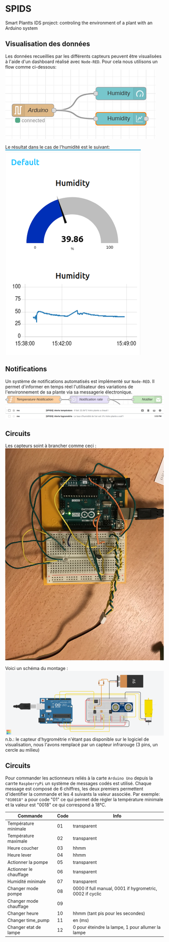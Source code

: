 # SPIDS
Smart Plantts IDS project: controling the environment of a plant with an Arduino system

## Visualisation des données
Les données recueillies par les différents capteurs peuvent être visualisées à l'aide d'un dashboard réalisé avec `Node-RED`. Pour cela nous utilisons un flow comme ci-dessous:   
![pic](assets/node-red-dashboard.png)

Le résultat dans le cas de l'humidité est le suivant:    
![dashboard_hum](assets/humidity_dashboard.png)

## Notifications
Un système de notifications automatisés est implémenté sur `Node-RED`. Il permet d'informer en temps réel l'utilisateur des variations de l'environnement de sa plante via sa messagerie électronique. 
![notification](assets/notification.png)    
![emails](assets/mails.png)



## Circuits
Les capteurs soint à brancher comme ceci :
![photo](assets/montage_capteurs.jpg)

Voici un schéma du montage : 
![schéma](assets/capteurs_schema.PNG)
n.b.: le capteur d'hygrométrie n'étant pas disponible sur le logiciel de visualisation, nous l'avons remplacé par un capteur infrarouge (3 pins, un cercle au milieu)

## Circuits

Pour commander les actionneurs reliés à la carte `Arduino Uno` depuis la carrte `RaspberryPi` un système de messages codés est utilisé. Chaque message est composé de 6 chiffres, les deux premiers permettent d'identifier la commande et les 4 suivants la valeur associée. Par exemple: `"010018"` a pour code "01" ce qui permet dde régler la température minimale et la valeur est "0018" ce qui correspond à 18°C. 

| Commande               | Code | Info  |
|------------------------|------|-------|
| Température minimale   | 01   |transparent	|
| Température maximale   | 02   |transparent	|
| Heure coucher 	 | 03   |hhmm 		|
| Heure lever 		 | 04   |hhmm		|
| Actionner la pompe     | 05   |transparent	|
| Actionner le chauffage | 06   |transparent	|
| Humidité minimale      | 07   |transparent	|
| Changer mode pompe     | 08   |0000 if full manual, 0001 if hygrometric, 0002 if cyclic	|
| Changer mode chauffage | 09   |		|
| Changer heure		 | 10   |hhmm (tant pis pour les secondes)|
| Changer time_pump	 | 11 	| en (ms)|
| Changer etat de lampe  | 12   |0 pour éteindre la lampe, 1 pour allumer la lampe|



